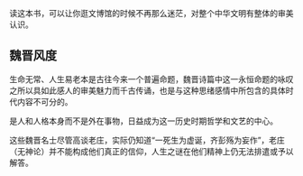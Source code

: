 读这本书，可以让你逛文博馆的时候不再那么迷茫，对整个中华文明有整体的审美认识。



## 魏晋风度

生命无常、人生易老本是古往今来一个普遍命题，魏晋诗篇中这一永恒命题的咏叹之所以具如此感人的审美魅力而千古传诵，也是与这种思绪感情中所包含的具体时代内容不可分的。

是人和人格本身而不是外在事物，日益成为这一历史时期哲学和文艺的中心。

这些魏晋名士尽管高谈老庄，实际仍知道“一死生为虚诞，齐彭殇为妄作”，老庄（无神论）并不能构成他们真正的信仰，人生之谜在他们精神上仍无法排遣或予以解答。


